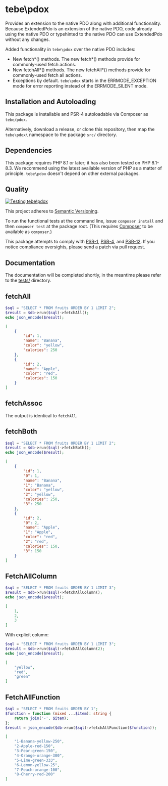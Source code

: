 # tebe\pdox

Provides an extension to the native PDO along with additional functionality. 
Because ExtendedPdo is an extension of the native PDO, code already using the native PDO or typehinted to the native PDO can use ExtendedPdo without any changes.

Added functionality in `tebe\pdox` over the native PDO includes:

- New fetch*() methods. The new fetch*() methods provide for commonly-used fetch actions.
- New fetchAll*() methods. The new fetchAll*() methods provide for commonly-used fetch all actions.
- Exceptions by default. `tebe\pdox` starts in the ERRMODE_EXCEPTION mode for error reporting instead of the ERRMODE_SILENT mode.

## Installation and Autoloading

This package is installable and PSR-4 autoloadable via Composer as `tebe/pdox`.

Alternatively, download a release, or clone this repository, then map the `tebe\pdox\` namespace to the package `src/` directory.

## Dependencies

This package requires PHP 8.1 or later; it has also been tested on PHP 8.1-8.3. We recommend using the latest available version of PHP as a matter of principle. `tebe\pdox` doesn't depend on other external packages.

## Quality

[![Testing tebe\pdox](https://github.com/tbreuss/pdox/actions/workflows/tests.yml/badge.svg)](https://github.com/tbreuss/pdox/actions/workflows/tests.yml)

This project adheres to [Semantic Versioning](https://semver.org/).

To run the functional tests at the command line, issue `composer install` and then `composer test` at the package root. (This requires [Composer](https://getcomposer.org/) to be available as `composer`.)

This package attempts to comply with [PSR-1](https://www.php-fig.org/psr/psr-1/), [PSR-4](https://www.php-fig.org/psr/psr-4/), and [PSR-12](https://www.php-fig.org/psr/psr-12/). If you notice compliance oversights, please send a patch via pull request.

## Documentation

The documentation will be completed shortly, in the meantime please refer to the [tests/](https://github.com/tbreuss/pdox/tree/main/tests) directory.

## fetchAll

```php
$sql = "SELECT * FROM fruits ORDER BY 1 LIMIT 2";
$result = $db->run($sql)->fetchAll();
echo json_encode($result);
```

```json
[
    {
        "id": 1,
        "name": "Banana",
        "color": "yellow",
        "calories": 250
    },
    {
        "id": 2,
        "name": "Apple",
        "color": "red",
        "calories": 150
    }
]
```

## fetchAssoc

The output is identical to `fetchAll`.

## fetchBoth

```php
$sql = "SELECT * FROM fruits ORDER BY 1 LIMIT 2";
$result = $db->run($sql)->fetchBoth();
echo json_encode($result);
```

```json
[
    {
        "id": 1,
        "0": 1,
        "name": "Banana",
        "1": "Banana",
        "color": "yellow",
        "2": "yellow",
        "calories": 250,
        "3": 250
    },
    {
        "id": 2,
        "0": 2,
        "name": "Apple",
        "1": "Apple",
        "color": "red",
        "2": "red",
        "calories": 150,
        "3": 150
    }
]
```

## FetchAllColumn

```php
$sql = "SELECT * FROM fruits ORDER BY 1 LIMIT 3";
$result = $db->run($sql)->fetchAllColumn();
echo json_encode($result);
```

```json
[
    1,
    2,
    3
]
```

With explicit column:

```php
$sql = "SELECT * FROM fruits ORDER BY 1 LIMIT 3";
$result = $db->run($sql)->fetchAllColumn(2);
echo json_encode($result);
```

```json
[
    "yellow",
    "red",
    "green"
]
```

## FetchAllFunction

```php 
$sql = "SELECT * FROM fruits ORDER BY 1";
$function = function (mixed ...$item): string {
    return join('-', $item);
};
$result = json_encode($db->run($sql)->fetchAllFunction($function));
```

```json
[
    "1-Banana-yellow-250",
    "2-Apple-red-150",
    "3-Pear-green-150",
    "4-Orange-orange-300",
    "5-Lime-green-333",
    "6-Lemon-yellow-25",
    "7-Peach-orange-100",
    "8-Cherry-red-200"
]
```

